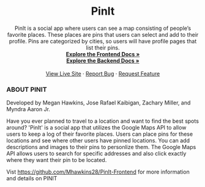 <div align="center">

<h1 align="center">PinIt</h1>

  <p align="center">
  PinIt is a social app where users can see a map consisting of people’s favorite places. These places are pins that users can select and add to their profile. Pins are categorized by cities, so users will have profile pages that list their pins.
    <br />
    <a href="https://github.com/Mhawkins28/PinIt-Frontend"><strong>Explore the Frontend Docs »</strong></a><br>
    <a href="https://github.com/Mhawkins28/PinIt-Backend"><strong>Explore the Backend Docs »</strong>
    <br />
    <br />
    <a href="https://jmmz-ga-p3places-ui.herokuapp.com/home">View Live Site</a>
    ·
    <a href="https://github.com/Mhawkins28/PinIt-Frontend/issues">Report Bug</a>
    ·
    <a href="https://github.com/Mhawkins28/PinIt-Frontend/issues">Request Feature</a>
  </p>
</div>


### ABOUT PINIT

Developed by Megan Hawkins, Jose Rafael Kaibigan, Zachary Miller, and Myndra Aaron Jr.

Have you ever planned to travel to a location and want to find the best spots around? 'PinIt' is a social app that utilizes the Google Maps API to allow users to keep a log of their favorite places. Users can place pins for these locations and see where other users have pinned locations. You can add descriptions and images to their pins to personlize them. The Google Maps API allows users to search for specific addresses and also click exactly where they want their pin to be located. 

Vist https://github.com/Mhawkins28/PinIt-Frontend for more information and details on PINIT


